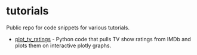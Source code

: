# tutorials
Public repo for code snippets for various tutorials.  


* [plot_tv_ratings](https://github.com/mjdargen/tutorials/plot_tv_ratings) - Python code that pulls TV show ratings from IMDb and plots them on interactive plotly graphs.  
